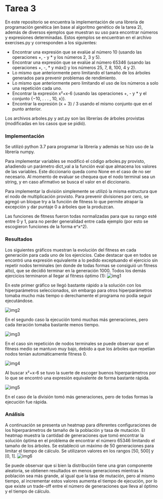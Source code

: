 # Tarea 3
 En este repositorio se encuentra la implementación de una librería de programación genética (en base al algoritmo genético de la tarea 2), además de diversos ejemplos que muestran su uso para encontrar números y expresiones determinadas. Estos ejemplos se encuentran en el archivo exercises.py y corresponden a los siguientes:
 * Encontrar una expresión que se evalúe al número 10 (usando las operaciones +, - y * y los números 2, 3 y 5).
 * Encontrar una expresión que se evalúe al número 65346 (usando las operaciones +, -, * y máx() y los números 25, 7, 8, 100, 4 y 2).
 * Lo mismo que anteriormente pero limitando el tamaño de los árboles generados para prevenir problemas de rendimiento.
 * Lo mismo que anteriormente pero limitando el uso de los números a solo una repetición cada uno.
 * Encontrar la expresión x²+x-6 (usando las operaciones +, - y * y el conjunto {−10, . . . , 10, x}).
 * Encontrar la expresión (x + 3) / 3 usando el mismo conjunto que en el punto anterior.

 Los archivos arboles.py y ast.py son las librerías de árboles provistas (modificadas en los casos que se pidió).

### Implementación
Se utilizó python 3.7 para programar la librería y además se hizo uso de la librería numpy.

Para implementar variables se modificó el código arboles.py provisto, añadiendo un parámetro dict_val a la función eval que almacena los valores de las variables. Este diccionario queda como None en el caso de no ser necesario. Al momento de evaluar se chequea que el nodo terminal sea un string, y en caso afirmativo se busca el valor en el diccionario.

Para implementar la división simplemente se utilizó la misma estructura que el nodo de multiplicación provisto. Para prevenir divisiones por cero, se agregó un bloque try a la función de fitness lo que permite atrapar la excepción y dar puntaje 0 a árboles que la produzcan.

Las funciones de fitness fueron todas normalizadas para que su rango esté entre 0 y 1, para no perder generalidad entre cada ejemplo (por esto se escogieron funciones de la forma e^x^2).

### Resultados

Los siguientes gráficos muestran la evolución del fitness en cada generación para cada uno de los ejercicios. Cabe destacar que en todos se encontró una expresión equivalente a lo pedido exceptuando el ejercicio sin repetir nodos terminales (en donde de todas formas se consiguió un fitness alto), que se decidió terminar en la generación 1000. Todos los demás ejercicios terminaron al llegar al fitness óptimo (1):
![img1](/Tarea3/img/1.png)

En este primer gráfico se llegó bastante rápido a la solución con los hiperparámetros seleccionados, sin embargo para otros hiperparámetros tomaba mucho más tiempo o derechamente el programa no podía seguir ejecutándose.



![img2](/Tarea3/img/2.png)

En el segundo caso la ejecución tomó muchas más generaciones, pero cada iteración tomaba bastante menos tiempo.



![img3](/Tarea3/img/3.png)

En el caso sin repetición de nodos terminales se puede observar que el fitness medio se mantuvo muy bajo, debido a que los árboles que repetían nodos tenían automáticamente fitness 0.



![img4](/Tarea3/img/4.png)

Al buscar x²+x-6 se tuvo la suerte de escoger buenos hiperparámetros por lo que se encontró una expresión equivalente de forma bastante rápida.



![img5](/Tarea3/img/5.png)

En el caso de la división tomó más generaciones, pero de todas formas la ejecución fue rápida.


### Análisis
A continuación se presenta un heatmap para diferentes configuraciones de los hiperparámetros de tamaño de la población y tasa de mutación. El heatmap muestra la cantidad de generaciones que tomó encontrar la solución óptima en el problema de encontrar el número 65346 limitando el tamaño de los árboles. Se estableció un máximo de 50 generaciones para limitar el tiempo de cálculo. Se utilizaron valores en los rangos [50, 500] y [0, 1].
![img6](/Tarea3/img/heatmap.png)

Se puede observar que si bien la distribución tiene una gran componente aleatoria, se obtienen resultados en menos generaciones mientras la población sea más grande, al igual que la tasa de mutación, pero al mismo tiempo, al incrementar estos valores aumenta el tiempo de ejecución, por lo que existe un trade-off entre el número de generaciones que lleva al óptimo y el tiempo de cálculo.